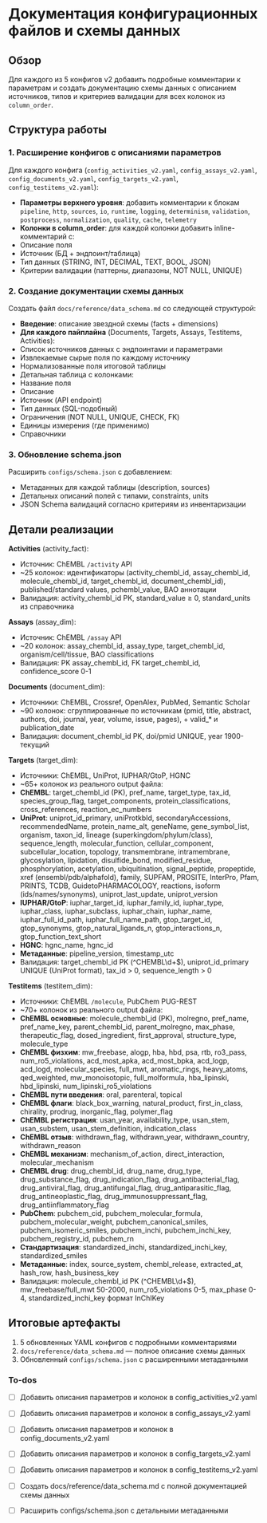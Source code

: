 <!-- 669b3be2-d568-4117-b511-77340391b964 f10ddf6f-3706-4874-9c9f-8fe7321e0345 -->

# Документация конфигурационных файлов и схемы данных

## Обзор

Для каждого из 5 конфигов v2 добавить подробные комментарии к параметрам и создать документацию схемы данных с описанием источников, типов и критериев валидации для всех колонок из `column_order`.

## Структура работы

### 1. Расширение конфигов с описаниями параметров

Для каждого конфига (`config_activities_v2.yaml`, `config_assays_v2.yaml`, `config_documents_v2.yaml`, `config_targets_v2.yaml`, `config_testitems_v2.yaml`):

- **Параметры верхнего уровня**: добавить комментарии к блокам `pipeline`, `http`, `sources`, `io`, `runtime`, `logging`, `determinism`, `validation`, `postprocess`, `normalization`, `quality`, `cache`, `telemetry`
- **Колонки в column_order**: для каждой колонки добавить inline-комментарий с:
- Описание поля
- Источник (БД + эндпоинт/таблица)
- Тип данных (STRING, INT, DECIMAL, TEXT, BOOL, JSON)
- Критерии валидации (паттерны, диапазоны, NOT NULL, UNIQUE)

### 2. Создание документации схемы данных

Создать файл `docs/reference/data_schema.md` со следующей структурой:

- **Введение**: описание звездной схемы (facts + dimensions)
- **Для каждого пайплайна** (Documents, Targets, Assays, Testitems, Activities):
- Список источников данных с эндпоинтами и параметрами
- Извлекаемые сырые поля по каждому источнику
- Нормализованные поля итоговой таблицы
- Детальная таблица с колонками:
- Название поля
- Описание
- Источник (API endpoint)
- Тип данных (SQL-подобный)
- Ограничения (NOT NULL, UNIQUE, CHECK, FK)
- Единицы измерения (где применимо)
- Справочники

### 3. Обновление schema.json

Расширить `configs/schema.json` с добавлением:

- Метаданных для каждой таблицы (description, sources)
- Детальных описаний полей с типами, constraints, units
- JSON Schema валидаций согласно критериям из инвентаризации

## Детали реализации

**Activities** (activity_fact):

- Источник: ChEMBL `/activity` API
- ~25 колонок: идентификаторы (activity_chembl_id, assay_chembl_id, molecule_chembl_id, target_chembl_id, document_chembl_id), published/standard values, pchembl_value, BAO аннотации
- Валидация: activity_chembl_id PK, standard_value ≥ 0, standard_units из справочника

**Assays** (assay_dim):

- Источник: ChEMBL `/assay` API
- ~20 колонок: assay_chembl_id, assay_type, target_chembl_id, organism/cell/tissue, BAO classifications
- Валидация: PK assay_chembl_id, FK target_chembl_id, confidence_score 0-1

**Documents** (document_dim):

- Источники: ChEMBL, Crossref, OpenAlex, PubMed, Semantic Scholar
- ~90 колонок: сгруппированные по источникам (pmid, title, abstract, authors, doi, journal, year, volume, issue, pages), + valid_* и publication_date
- Валидация: document_chembl_id PK, doi/pmid UNIQUE, year 1900-текущий

**Targets** (target_dim):

- Источники: ChEMBL, UniProt, IUPHAR/GtoP, HGNC
- ~65+ колонок из реального output файла:
- **ChEMBL**: target_chembl_id (PK), pref_name, target_type, tax_id, species_group_flag, target_components, protein_classifications, cross_references, reaction_ec_numbers
- **UniProt**: uniprot_id_primary, uniProtkbId, secondaryAccessions, recommendedName, protein_name_alt, geneName, gene_symbol_list, organism, taxon_id, lineage (superkingdom/phylum/class), sequence_length, molecular_function, cellular_component, subcellular_location, topology, transmembrane, intramembrane, glycosylation, lipidation, disulfide_bond, modified_residue, phosphorylation, acetylation, ubiquitination, signal_peptide, propeptide, xref (ensembl/pdb/alphafold), family, SUPFAM, PROSITE, InterPro, Pfam, PRINTS, TCDB, GuidetoPHARMACOLOGY, reactions, isoform (ids/names/synonyms), uniprot_last_update, uniprot_version
- **IUPHAR/GtoP**: iuphar_target_id, iuphar_family_id, iuphar_type, iuphar_class, iuphar_subclass, iuphar_chain, iuphar_name, iuphar_full_id_path, iuphar_full_name_path, gtop_target_id, gtop_synonyms, gtop_natural_ligands_n, gtop_interactions_n, gtop_function_text_short
- **HGNC**: hgnc_name, hgnc_id
- **Метаданные**: pipeline_version, timestamp_utc
- Валидация: target_chembl_id PK (^CHEMBL\d+$), uniprot_id_primary UNIQUE (UniProt format), tax_id > 0, sequence_length > 0

**Testitems** (testitem_dim):

- Источники: ChEMBL `/molecule`, PubChem PUG-REST
- ~70+ колонок из реального output файла:
- **ChEMBL основные**: molecule_chembl_id (PK), molregno, pref_name, pref_name_key, parent_chembl_id, parent_molregno, max_phase, therapeutic_flag, dosed_ingredient, first_approval, structure_type, molecule_type
- **ChEMBL физхим**: mw_freebase, alogp, hba, hbd, psa, rtb, ro3_pass, num_ro5_violations, acd_most_apka, acd_most_bpka, acd_logp, acd_logd, molecular_species, full_mwt, aromatic_rings, heavy_atoms, qed_weighted, mw_monoisotopic, full_molformula, hba_lipinski, hbd_lipinski, num_lipinski_ro5_violations
- **ChEMBL пути введения**: oral, parenteral, topical
- **ChEMBL флаги**: black_box_warning, natural_product, first_in_class, chirality, prodrug, inorganic_flag, polymer_flag
- **ChEMBL регистрация**: usan_year, availability_type, usan_stem, usan_substem, usan_stem_definition, indication_class
- **ChEMBL отзыв**: withdrawn_flag, withdrawn_year, withdrawn_country, withdrawn_reason
- **ChEMBL механизм**: mechanism_of_action, direct_interaction, molecular_mechanism
- **ChEMBL drug**: drug_chembl_id, drug_name, drug_type, drug_substance_flag, drug_indication_flag, drug_antibacterial_flag, drug_antiviral_flag, drug_antifungal_flag, drug_antiparasitic_flag, drug_antineoplastic_flag, drug_immunosuppressant_flag, drug_antiinflammatory_flag
- **PubChem**: pubchem_cid, pubchem_molecular_formula, pubchem_molecular_weight, pubchem_canonical_smiles, pubchem_isomeric_smiles, pubchem_inchi, pubchem_inchi_key, pubchem_registry_id, pubchem_rn
- **Стандартизация**: standardized_inchi, standardized_inchi_key, standardized_smiles
- **Метаданные**: index, source_system, chembl_release, extracted_at, hash_row, hash_business_key
- Валидация: molecule_chembl_id PK (^CHEMBL\d+$), mw_freebase/full_mwt 50-2000, num_ro5_violations 0-5, max_phase 0-4, standardized_inchi_key формат InChIKey

## Итоговые артефакты

1. 5 обновленных YAML конфигов с подробными комментариями
2. `docs/reference/data_schema.md` — полное описание схемы данных
3. Обновленный `configs/schema.json` с расширенными метаданными

### To-dos

- [ ] Добавить описания параметров и колонок в config_activities_v2.yaml
- [ ] Добавить описания параметров и колонок в config_assays_v2.yaml
- [ ] Добавить описания параметров и колонок в config_documents_v2.yaml
- [ ] Добавить описания параметров и колонок в config_targets_v2.yaml
- [ ] Добавить описания параметров и колонок в config_testitems_v2.yaml
- [ ] Создать docs/reference/data_schema.md с полной документацией схемы данных
- [ ] Расширить configs/schema.json с детальными метаданными

